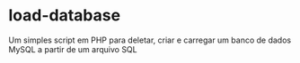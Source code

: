 # load-database
Um simples script em PHP para deletar, criar e carregar um banco de dados MySQL a partir de um arquivo SQL
